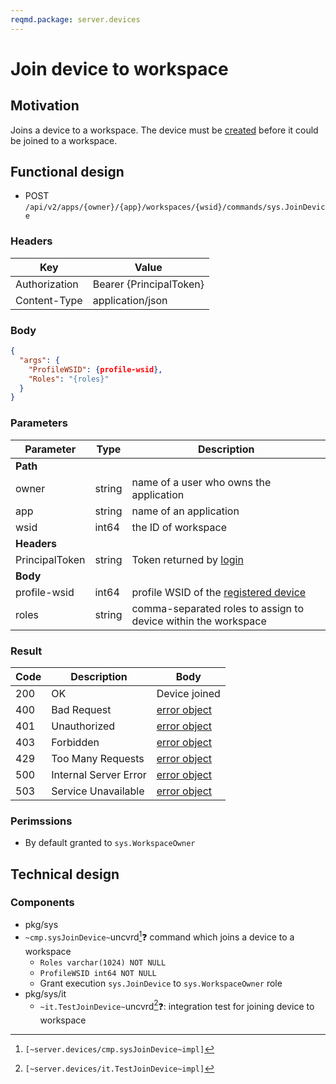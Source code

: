 ```yaml
---
reqmd.package: server.devices
---
```


# Join device to workspace

## Motivation

Joins a device to a workspace. The device must be [created](./create-device.md) before it could be joined to a workspace.

## Functional design

- POST `/api/v2/apps/{owner}/{app}/workspaces/{wsid}/commands/sys.JoinDevice`

### Headers

| Key | Value |
| --- | --- |
| Authorization | Bearer {PrincipalToken} |
| Content-Type | application/json |

### Body

```json
{
  "args": {
    "ProfileWSID": {profile-wsid},
    "Roles": "{roles}"
  }
}
```

### Parameters

| Parameter | Type | Description |
| --- | --- | --- |
| **Path** | | |
| owner | string | name of a user who owns the application |
| app | string | name of an application |
| wsid | int64 | the ID of workspace |
| **Headers** | | |
| PrincipalToken | string | Token returned by [login](../apiv2/login.md) |
| **Body** | | |
| profile-wsid | int64 | profile WSID of the [registered device](./create-device.md) |
| roles  | string | comma-separated roles to assign to device within the workspace |

### Result

| Code | Description | Body |
| --- | --- | --- |
| 200 | OK | Device joined |
| 400 | Bad Request | [error object](errors.md) |
| 401 | Unauthorized | [error object](errors.md) |
| 403 | Forbidden | [error object](errors.md) |
| 429 | Too Many Requests | [error object](errors.md) |
| 500 | Internal Server Error | [error object](errors.md) |
| 503 | Service Unavailable | [error object](errors.md) |

### Perimssions

- By default granted to `sys.WorkspaceOwner`

## Technical design

### Components

- pkg/sys
- `~cmp.sysJoinDevice~`uncvrd[^1]❓ command which joins a device to a workspace
  - `Roles varchar(1024) NOT NULL`
  - `ProfileWSID int64 NOT NULL`
  - Grant execution `sys.JoinDevice` to `sys.WorkspaceOwner` role
- pkg/sys/it
  - `~it.TestJoinDevice~`uncvrd[^2]❓: integration test for joining device to workspace

[^1]: `[~server.devices/cmp.sysJoinDevice~impl]`
[^2]: `[~server.devices/it.TestJoinDevice~impl]`
